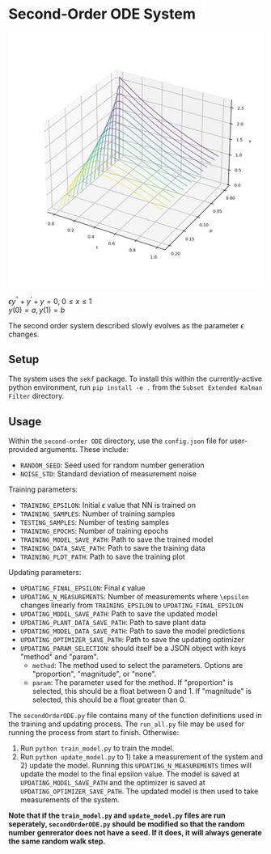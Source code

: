 # Second-Order ODE System

![system 3d plot](bvp.png)

$\epsilon y^{\prime \prime} + y^\prime + y = 0$, $0 \le x \le 1$  
$y(0)=a, y(1)=b$

The second order system described slowly evolves as the parameter $\epsilon$ changes.

## Setup

The system uses the `sekf` package. To install this within the currently-active python environment, run `pip install -e .` from the `Subset Extended Kalman Filter` directory.

## Usage

Within the `second-order ODE` directory, use the `config.json` file for user-provided arguments. These include:

- `RANDOM_SEED`: Seed used for random number generation
- `NOISE_STD`: Standard deviation of measurement noise

Training parameters:

- `TRAINING_EPSILON`: Initial $\epsilon$ value that NN is trained on
- `TRAINING_SAMPLES`: Number of training samples
- `TESTING_SAMPLES`: Number of testing samples
- `TRAINING_EPOCHS`: Number of training epochs
- `TRAINING_MODEL_SAVE_PATH`: Path to save the trained model
- `TRAINING_DATA_SAVE_PATH`: Path to save the training data
- `TRAINING_PLOT_PATH`: Path to save the training plot

Updating parameters:

- `UPDATING_FINAL_EPSILON`: Final $\epsilon$ value
- `UPDATING_N_MEASUREMENTS`: Number of measurements where `\epsilon` changes linearly from `TRAINING_EPSILON` to `UPDATING_FINAL_EPSILON`
- `UPDATING_MODEL_SAVE_PATH`: Path to save the updated model
- `UPDATING_PLANT_DATA_SAVE_PATH`: Path to save plant data
- `UPDATING_MODEL_DATA_SAVE_PATH`: Path to save the model predictions
- `UPDATING_OPTIMIZER_SAVE_PATH`: Path to save the updating optimizer
- `UPDATING_PARAM_SELECTION`: should itself be a JSON object with keys "method" and "param".
  - `method`: The method used to select the parameters. Options are "proportion", "magnitude", or "none".
  - `param`: The parameter used for the method. If "proportion" is selected, this should be a float between 0 and 1. If "magnitude" is selected, this should be a float greater than 0.

The `secondOrderODE.py` file contains many of the function definitions used in the training and updating process. The `run_all.py` file may be used for running the process from start to finish. Otherwise:

1. Run `python train_model.py` to train the model.
2. Run `python update_model.py` to 1) take a measurement of the system and 2) update the model. Running this `UPDATING_N_MEASUREMENTS` times will update the model to the final epsilon value. The model is saved at `UPDATING_MODEL_SAVE_PATH` and the optimizer is saved at `UPDATING_OPTIMIZER_SAVE_PATH`. The updated model is then used to take measurements of the system.

**Note that if the `train_model.py` and `update_model.py` files are run seperately, `secondOrderODE.py` should be modified so that the random number genrerator does not have a seed. If it does, it will always generate the same random walk step.**
